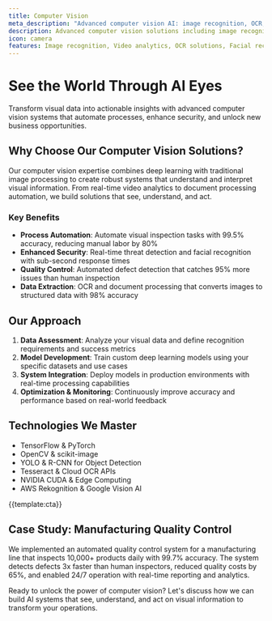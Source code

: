 ```yaml
---
title: Computer Vision
meta_description: "Advanced computer vision AI: image recognition, OCR, video analytics. 99.5% accuracy, real-time processing. Automate visual tasks today!"
description: Advanced computer vision solutions including image recognition, video analytics, OCR, and real-time object detection for automation and intelligence
icon: camera
features: Image recognition, Video analytics, OCR solutions, Facial recognition, Object detection, Real-time processing
---
```


# See the World Through AI Eyes

Transform visual data into actionable insights with advanced computer vision systems that automate processes, enhance security, and unlock new business opportunities.

## Why Choose Our Computer Vision Solutions?

Our computer vision expertise combines deep learning with traditional image processing to create robust systems that understand and interpret visual information. From real-time video analytics to document processing automation, we build solutions that see, understand, and act.

### Key Benefits

- **Process Automation**: Automate visual inspection tasks with 99.5% accuracy, reducing manual labor by 80%
- **Enhanced Security**: Real-time threat detection and facial recognition with sub-second response times
- **Quality Control**: Automated defect detection that catches 95% more issues than human inspection
- **Data Extraction**: OCR and document processing that converts images to structured data with 98% accuracy

## Our Approach

1. **Data Assessment**: Analyze your visual data and define recognition requirements and success metrics
2. **Model Development**: Train custom deep learning models using your specific datasets and use cases
3. **System Integration**: Deploy models in production environments with real-time processing capabilities
4. **Optimization & Monitoring**: Continuously improve accuracy and performance based on real-world feedback

## Technologies We Master

- TensorFlow & PyTorch
- OpenCV & scikit-image
- YOLO & R-CNN for Object Detection
- Tesseract & Cloud OCR APIs
- NVIDIA CUDA & Edge Computing
- AWS Rekognition & Google Vision AI

{{template:cta}}

## Case Study: Manufacturing Quality Control

We implemented an automated quality control system for a manufacturing line that inspects 10,000+ products daily with 99.7% accuracy. The system detects defects 3x faster than human inspectors, reduced quality costs by 65%, and enabled 24/7 operation with real-time reporting and analytics.

Ready to unlock the power of computer vision? Let's discuss how we can build AI systems that see, understand, and act on visual information to transform your operations.
